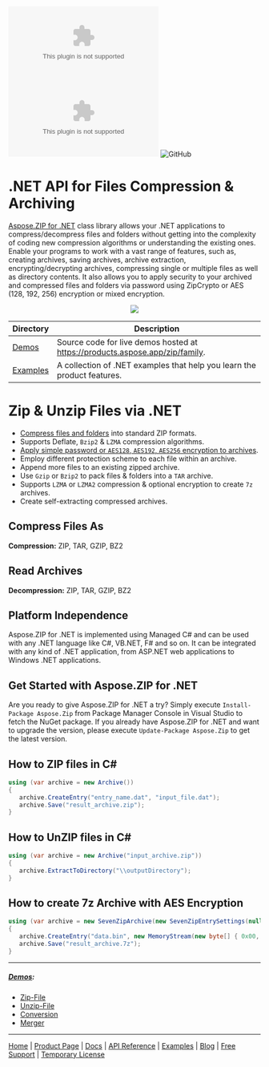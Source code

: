 ![Nuget](https://img.shields.io/nuget/v/Aspose.Zip) ![Nuget](https://img.shields.io/nuget/dt/Aspose.Zip) ![GitHub](https://img.shields.io/github/license/aspose-zip/Aspose.Zip-for-.NET)

# .NET API for Files Compression & Archiving

[Aspose.ZIP for .NET](https://products.aspose.com/zip/net) class library allows your .NET applications to compress/decompress files and folders without getting into the complexity of coding new compression algorithms or understanding the existing ones. Enable your programs to work with a vast range of features, such as, creating archives, saving archives, archive extraction, encrypting/decrypting archives, compressing single or multiple files as well as directory contents. It also allows you to apply security to your archived and compressed files and folders via password using ZipCrypto or AES (128, 192, 256) encryption or mixed encryption.

<p align="center">
<a title="Download complete Aspose.ZIP for .NET source code" href="https://github.com/aspose-zip/Aspose.Zip-for-.NET/archive/master.zip">
	<img src="https://raw.github.com/AsposeExamples/java-examples-dashboard/master/images/downloadZip-Button-Large.png" />
  </a>
</p>

Directory | Description
--------- | -----------
[Demos](Demos)  | Source code for live demos hosted at https://products.aspose.app/zip/family.
[Examples](Examples)  | A collection of .NET examples that help you learn the product features.

# Zip & Unzip Files via .NET

- [Compress files and folders]((https://docs.aspose.com/zip/net/compressing-and-decompressing-files/)) into standard ZIP formats.
- Supports Deflate, `Bzip2` & `LZMA` compression algorithms.
- [Apply simple password or `AES128`, `AES192`, `AES256` encryption to archives](https://docs.aspose.com/zip/net/password-protecting-archives/).
- Employ different protection scheme to each file within an archive.
- Append more files to an existing zipped archive.
- Use `Gzip` or `Bzip2` to pack files & folders into a `TAR` archive.
- Supports `LZMA` or `LZMA2` compression & optional encryption to create `7z` archives.
- Create self-extracting compressed archives.

## Compress Files As

**Compression:** ZIP, TAR, GZIP, BZ2

## Read Archives

**Decompression:** ZIP, TAR, GZIP, BZ2

## Platform Independence

Aspose.ZIP for .NET is implemented using Managed C# and can be used with any .NET language like C#, VB.NET, F# and so on. It can be integrated with any kind of .NET application, from ASP.NET web applications to Windows .NET applications. 

## Get Started with Aspose.ZIP for .NET

Are you ready to give Aspose.ZIP for .NET a try? Simply execute `Install-Package Aspose.Zip` from Package Manager Console in Visual Studio to fetch the NuGet package. If you already have Aspose.ZIP for .NET and want to upgrade the version, please execute `Update-Package Aspose.Zip` to get the latest version.

## How to ZIP files in C#

```csharp
using (var archive = new Archive())
{
   archive.CreateEntry("entry_name.dat", "input_file.dat");
   archive.Save("result_archive.zip");
}
```

## How to UnZIP files in C#

```csharp
using (var archive = new Archive("input_archive.zip"))
{
   archive.ExtractToDirectory("\\outputDirectory");
}
```
 
## How to create 7z Archive with AES Encryption

```csharp
using (var archive = new SevenZipArchive(new SevenZipEntrySettings(null, new SevenZipAESEncryptionSettings("p@s$"))))
{
   archive.CreateEntry("data.bin", new MemoryStream(new byte[] { 0x00, 0xFF }));
   archive.Save("result_archive.7z");
}
```
------------
##### [Demos](https://products.aspose.app/zip/family):
- [Zip-File](https://products.aspose.app/zip/zip-file)
- [Unzip-File](https://products.aspose.app/zip/unzip-file)
- [Conversion](https://products.aspose.app/zip/conversion)
- [Merger](https://products.aspose.app/zip/merger)
------------
[Home](https://www.aspose.com/) | [Product Page](https://products.aspose.com/zip/net) | [Docs](https://docs.aspose.com/zip/net/) | [API Reference](https://apireference.aspose.com/zip/net) | [Examples](https://github.com/aspose-zip/Aspose.ZIP-for-.NET) | [Blog](https://blog.aspose.com/category/zip/) | [Free Support](https://forum.aspose.com/c/zip) | [Temporary License](https://purchase.aspose.com/temporary-license)
